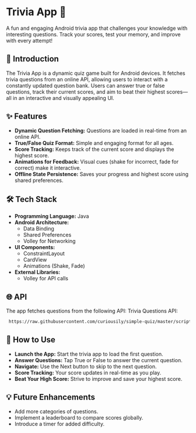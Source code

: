 # Trivia App 🧠
A fun and engaging Android trivia app that challenges your knowledge with interesting questions. Track your scores, test your memory, and improve with every attempt!

## 📖 Introduction
The Trivia App is a dynamic quiz game built for Android devices. It fetches trivia questions from an online API, allowing users to interact with a constantly updated question bank. Users can answer true or false questions, track their current scores, and aim to beat their highest scores—all in an interactive and visually appealing UI.

## ✨ Features
- **Dynamic Question Fetching:** Questions are loaded in real-time from an online API.
- **True/False Quiz Format:** Simple and engaging format for all ages.
- **Score Tracking:** Keeps track of the current score and displays the highest score.
- **Animations for Feedback:** Visual cues (shake for incorrect, fade for correct) make it interactive.
- **Offline State Persistence:** Saves your progress and highest score using shared preferences.

## 🛠️ Tech Stack
- **Programming Language:** Java
- **Android Architecture:**
  - Data Binding
  - Shared Preferences
  - Volley for Networking
- **UI Components:**
  - ConstraintLayout
  - CardView
  - Animations (Shake, Fade)
- **External Libraries:**
  - Volley for API calls

## 🌐 API
The app fetches questions from the following API:
Trivia Questions API: 
 ```bash
  https://raw.githubusercontent.com/curiousily/simple-quiz/master/script/statements-data.json
  ```
## 🚀 How to Use
- **Launch the App:** Start the trivia app to load the first question.
- **Answer Questions:** Tap True or False to answer the current question.
- **Navigate:** Use the Next button to skip to the next question.
- **Score Tracking:** Your score updates in real-time as you play.
- **Beat Your High Score:** Strive to improve and save your highest score.

## 💡 Future Enhancements
- Add more categories of questions.
- Implement a leaderboard to compare scores globally.
- Introduce a timer for added difficulty.
